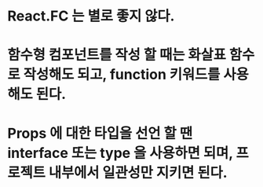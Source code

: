# React.FC 는 별로 좋지 않다.

# 함수형 컴포넌트를 작성 할 때는 화살표 함수로 작성해도 되고, function 키워드를 사용해도 된다.

# Props 에 대한 타입을 선언 할 땐 interface 또는 type 을 사용하면 되며, 프로젝트 내부에서 일관성만 지키면 된다.
